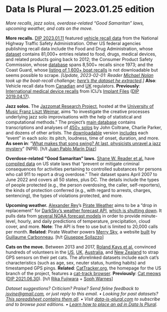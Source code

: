 Data Is Plural — 2023.01.25 edition
===================================

*More recalls, jazz solos, overdose-related “Good Samaritan” laws, upcoming weather, and cats on the move.*


__More recalls.__ [DIP 2023.01.11](https://www.data-is-plural.com/archive/2023-01-11-edition/) featured [vehicle recall data](https://www.nhtsa.gov/recalls) from the National Highway Traffic Safety Administration. Other US federal agencies publishing recall data include the Food and Drug Administration, whose [dataset](https://datadashboard.fda.gov/ora/cd/recalls.htm) contains 81,000+ entries related to food, drugs, medical devices, and related products going back to 2012; the Consumer Product Safety Commission, whose [database](https://www.cpsc.gov/Recalls) spans 8,500+ recalls since 1973; and the Coast Guard, whose [listing of 1,600+ boat recalls](https://uscgboating.org/content/recalls.php) is not downloadable but seems possible to scrape. *[Update, 2023-02-01: Reader [Michael Nolan](https://m-nolan.github.io/) took up the boat-recall challenge; [here’s the dataset he extracted](https://github.com/m-nolan/USCG_Boat_Recalls).]* __Also__: Vehicle recall data from [Canadian](https://open.canada.ca/data/en/dataset/1ec92326-47ef-4110-b7ca-959fab03f96d) and [UK](https://www.check-vehicle-recalls.service.gov.uk/recall-type/vehicle/make) regulators. __Previously__: [International medical device recalls](https://medicaldevices.icij.org/p/about) from ICIJ’s [Implant Files](https://medicaldevices.icij.org/) ([DIP 2019.04.17](https://www.data-is-plural.com/archive/2019-04-17-edition/)).


__Jazz solos.__ The [Jazzomat Research Project](https://jazzomat.hfm-weimar.de/), hosted at the [University of Music Franz Liszt Weimar](https://www.hfm-weimar.de/en/start), aims “to investigate the creative processes underlying jazz solo improvisations with the help of statistical and computational methods.” The project’s [main database](https://jazzomat.hfm-weimar.de/dbformat/dboverview.html) contains transcriptions and analyses of [450+ solos](https://jazzomat.hfm-weimar.de/dbformat/dbcontent.html) by John Coltrane, Charlie Parker, and dozens of other artists. The [downloadable](https://jazzomat.hfm-weimar.de/download/download.html) version [includes](https://jazzomat.hfm-weimar.de/dbformat/dbformat.html) each “event” in each solo: its pitch, loudness, time of onset, duration, and more. __As seen in__: “[What makes that song swing? At last, physicists unravel a jazz mystery](https://www.npr.org/sections/health-shots/2023/01/18/1139783203/what-makes-songs-swing-physicists-unravel-jazz-mystery)” (NPR). [h/t [Juan Pablo Marín Díaz](https://twitter.com/jpmarindiaz)]


__Overdose-related “Good Samaritan” laws.__ [Shane W. Reader et al.](https://www.sciencedirect.com/science/article/abs/pii/S0955395922003127) have [compiled data](https://data.mendeley.com/datasets/r65b6hrdhm/2) on US state laws that “prevent or mitigate criminal consequences for activities pertaining to controlled substances for persons who call 911 to report a drug overdose.” Their dataset spans April 2007 to June 2022 and covers all 50 states, plus DC. The details include the types of people protected (e.g., the person overdosing, the caller, self-reporters), the kinds of protection conferred (e.g., with regard to arrests, charges, sentencing), the types of violations protected, and more.


__Upcoming weather.__ [Alexander Rey](https://alexanderrey.ca/)’s [Pirate Weather](https://pirateweather.net/) aims to be a “drop in replacement” for [DarkSky’s weather forecast API](https://darksky.net/dev), [which is shutting down](https://blog.darksky.net/dark-sky-has-a-new-home/). It pulls data from [several NOAA forecast models](https://docs.pirateweather.net/en/latest/#data-sources) in order to provide minute-level, hourly, and daily predictions of temperature, precipitation, cloud cover, and more. __Note__: The API is free to use but is limited to 20,000 calls per month. __Related__: Pirate Weather powers [Merry Sky](https://merrysky.net/), a website [built](https://www.houstonchronicle.com/business/tech/article/dwight-silverman-dark-sky-merry-sky-17728129.php) by [Guillaume Carbonneau](https://github.com/guillaume). [h/t [Giuseppe Sollazzo](https://buttondown.email/puntofisso/archive/501-quantum-of-sollazzo/)]


__Cats on the move.__ Between 2013 and 2017, [Roland Kays et al.](https://zslpublications.onlinelibrary.wiley.com/doi/10.1111/acv.12563) convinced hundreds of volunteers in the [US](https://www.datarepository.movebank.org/handle/10255/move.885), [UK](https://www.datarepository.movebank.org/handle/10255/move.882), [Australia](https://www.datarepository.movebank.org/handle/10255/move.876), and [New Zealand](https://www.datarepository.movebank.org/handle/10255/move.879) to strap GPS sensors on their pet cats. The aforelinked datasets include each cat’s characteristics (such as age, sex, neuter status, hunting habits) and timestamped GPS pings. __Related__: [CatTracker.org](https://cattracker.org/), the homepage for the US branch of the project, features a [cat-track browser](https://cattracker.org/tracks/). __Previously__: [Cat meows](https://zenodo.org/record/4008297#.Y86t4uLMI-Q) ([DIP 2021.06.30](https://www.data-is-plural.com/archive/2021-06-30-edition/)). [h/t [Rika Fujiwara](https://public.tableau.com/app/profile/rika.fujiwara/viz/CatsTripGPStrackingdataofdomesticcatsintheUS/board) + [Soph Warnes](https://fairwarning.substack.com/p/fair-warning-why-not-have-bar-charts)]



*Dataset suggestions? Criticism? Praise? Send feline feedback to jsvine@gmail.com, or just reply to this email. • Looking for past datasets? [This spreadsheet contains them all](https://docs.google.com/spreadsheets/d/1wZhPLMCHKJvwOkP4juclhjFgqIY8fQFMemwKL2c64vk/edit#gid=0). • Visit [data-is-plural.com](https://www.data-is-plural.com) to subscribe and to browse past editions. • [Learn how to place an ad in Data Is Plural](https://docs.google.com/document/d/e/2PACX-1vSP5xYrhqEvoGTi2aFzrsYQXadG8Gv0Y6YGWjib1e4qcXG45Sq5TSvngvh342DdcAEyEDIVd5V3RYcc/pub).*

